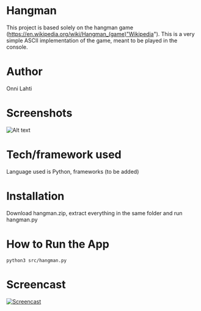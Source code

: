 # Hangman

This project is based solely on the hangman game (https://en.wikipedia.org/wiki/Hangman_(game)"Wikipedia"). This is a very simple ASCII implementation of the game, meant to be played in the console.

# Author

Onni Lahti

# Screenshots

![Alt text](https://images.squarespace-cdn.com/content/v1/5cfbcd840dfb94000188ad57/1560216346005-4X306RNLMZGTFTQU4KP8/Intro+1.PNG.png?format=750w "Application startup screen.")

# Tech/framework used

Language used is Python, frameworks (to be added)

# Installation

Download hangman.zip, extract everything in the same folder and run hangman.py

# How to Run the App

```
python3 src/hangman.py
```

# Screencast

[![Screencast](https://img.youtube.com/vi/2CTqg_e51BU/0.jpg)](https://www.youtube.com/watch?v=2CTqg_e51BU)
